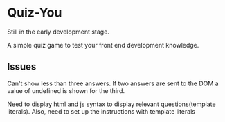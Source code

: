 # Quiz-You

Still in the early development stage.

A simple quiz game to test your front end development knowledge. 

## Issues

Can't show less than three answers. If two answers are sent to the DOM a value of undefined is shown for the third.

Need to display html and js syntax to display relevant questions(template literals). Also, need to set up the instructions with template literals